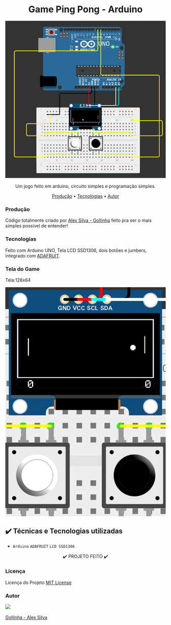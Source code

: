 <h1 align="center">
	Game Ping Pong - Arduino
</h1>

<img src="./assets/capa.png"/>

<p align ="center">
	Um jogo feito em arduino, circuito simples e programação simples.
</p>

<p align="center">
 <a href="#producao">Produção</a> • 
 <a href="#tecnologias">Tecnologias</a> •
 <a href="#autor">Autor</a>
</p>

### Produção
<p>
 Código totalmente criado por <a href="https://github.com/devalex16">Alex Silva - Gollinha</a> feito pra ser o mais simples possível de entender!
</p>

### Tecnologias
<p>
 Feito com Arduino UNO, Tela LCD SSD1306, dois botões e jumbers, integrado com <a href="https://learn.adafruit.com/adafruit-all-about-arduino-libraries-install-use/arduino-libraries">ADAFRUIT</a>.
</p>

### Tela do Game
<p>Tela:128x64</p>
<img src="./assets/game.png"/>

## ✔️ Técnicas e Tecnologias utilizadas 
 - ``Arduino`` ``ADAFRUIT`` ``LCD SSD1306``

<p align="center">
✔️ PROJETO FEITO ✔️
</p>

### Licença

Licença do Projeto [MIT License](./LICENSE)

### Autor
[<img width="100px" src="https://github.com/devalex16.png"/><div>Gollinha - Alex Silva</div>](https://github.com/devalex16)

